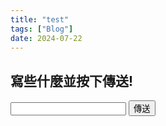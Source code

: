 ```yaml
---
title: "test"
tags: ["Blog"]
date: 2024-07-22
---
```

<!doctype html>
<html>
<head>
  <meta charset="UTF-8">
  <meta name="viewport" content="width=device-width, initial-scale=1.0">
  <link href="https://cdn.jsdelivr.net/npm/bootstrap@5.1.1/dist/css/bootstrap.min.css" rel="stylesheet" integrity="sha384-F3w7mX95PdgyTmZZMECAngseQB83DfGTowi0iMjiWaeVhAn4FJkqJByhZMI3AhiU" crossorigin="anonymous">
  <style>
  </style>
</head>
<body>
        <form action="/projects/" method="get" class="form">
            <div class="d-grid gap-2 col-6 mx-auto mt-5">
                <h2>寫些什麼並按下傳送!</h2>
                <input type="text" class="form-control" id="text" name="content">
                <button type="submit" class="btn btn-primary" id="send">傳送</button>
            </div>
        </form>
</body>
</html>
